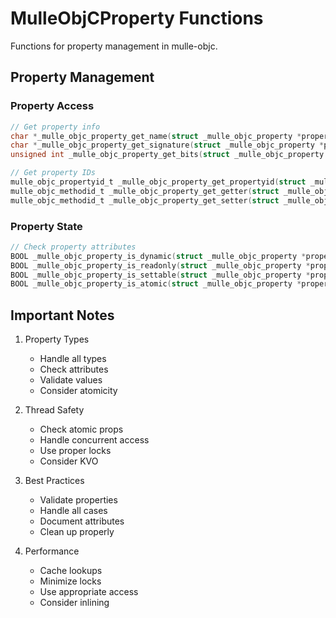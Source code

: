 # MulleObjCProperty Functions

Functions for property management in mulle-objc.

## Property Management

### Property Access
```c
// Get property info
char *_mulle_objc_property_get_name(struct _mulle_objc_property *property);
char *_mulle_objc_property_get_signature(struct _mulle_objc_property *property);
unsigned int _mulle_objc_property_get_bits(struct _mulle_objc_property *property);

// Get property IDs
mulle_objc_propertyid_t _mulle_objc_property_get_propertyid(struct _mulle_objc_property *property);
mulle_objc_methodid_t _mulle_objc_property_get_getter(struct _mulle_objc_property *property);
mulle_objc_methodid_t _mulle_objc_property_get_setter(struct _mulle_objc_property *property);
```

### Property State
```c
// Check property attributes
BOOL _mulle_objc_property_is_dynamic(struct _mulle_objc_property *property);
BOOL _mulle_objc_property_is_readonly(struct _mulle_objc_property *property);
BOOL _mulle_objc_property_is_settable(struct _mulle_objc_property *property);
BOOL _mulle_objc_property_is_atomic(struct _mulle_objc_property *property);
```

## Important Notes

1. Property Types
   - Handle all types
   - Check attributes
   - Validate values
   - Consider atomicity

2. Thread Safety
   - Check atomic props
   - Handle concurrent access
   - Use proper locks
   - Consider KVO

3. Best Practices
   - Validate properties
   - Handle all cases
   - Document attributes
   - Clean up properly

4. Performance
   - Cache lookups
   - Minimize locks
   - Use appropriate access
   - Consider inlining
